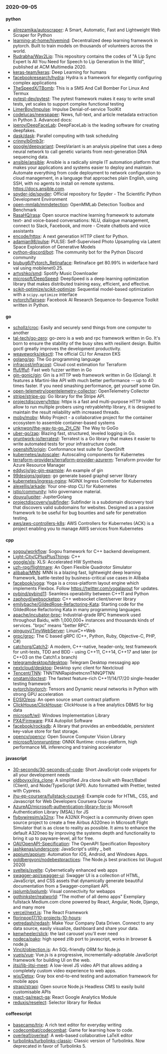 ### 2020-09-05

#### python
* [alirezamika/autoscraper](https://github.com/alirezamika/autoscraper): A Smart, Automatic, Fast and Lightweight Web Scraper for Python
* [learning-at-home/hivemind](https://github.com/learning-at-home/hivemind): Decentralized deep learning framework in pytorch. Built to train models on thousands of volunteers across the world.
* [Rudrabha/Wav2Lip](https://github.com/Rudrabha/Wav2Lip): This repository contains the codes of "A Lip Sync Expert Is All You Need for Speech to Lip Generation In the Wild", published at ACM Multimedia 2020.
* [keras-team/keras](https://github.com/keras-team/keras): Deep Learning for humans
* [facebookresearch/hydra](https://github.com/facebookresearch/hydra): Hydra is a framework for elegantly configuring complex applications
* [TheSpeedX/TBomb](https://github.com/TheSpeedX/TBomb): This is a SMS And Call Bomber For Linux And Termux
* [pytest-dev/pytest](https://github.com/pytest-dev/pytest): The pytest framework makes it easy to write small tests, yet scales to support complex functional testing
* [LimerBoy/Impulse](https://github.com/LimerBoy/Impulse):  Impulse Denial-of-service ToolKit
* [codelucas/newspaper](https://github.com/codelucas/newspaper): News, full-text, and article metadata extraction in Python 3. Advanced docs:
* [iperov/DeepFaceLab](https://github.com/iperov/DeepFaceLab): DeepFaceLab is the leading software for creating deepfakes.
* [dask/dask](https://github.com/dask/dask): Parallel computing with task scheduling
* [crinny/b0mb3r](https://github.com/crinny/b0mb3r):    
* [google/deepvariant](https://github.com/google/deepvariant): DeepVariant is an analysis pipeline that uses a deep neural network to call genetic variants from next-generation DNA sequencing data.
* [ansible/ansible](https://github.com/ansible/ansible): Ansible is a radically simple IT automation platform that makes your applications and systems easier to deploy and maintain. Automate everything from code deployment to network configuration to cloud management, in a language that approaches plain English, using SSH, with no agents to install on remote systems. https://docs.ansible.com.
* [spyder-ide/spyder](https://github.com/spyder-ide/spyder): Official repository for Spyder - The Scientific Python Development Environment
* [open-mmlab/mmdetection](https://github.com/open-mmlab/mmdetection): OpenMMLab Detection Toolbox and Benchmark
* [RasaHQ/rasa](https://github.com/RasaHQ/rasa):  Open source machine learning framework to automate text- and voice-based conversations: NLU, dialogue management, connect to Slack, Facebook, and more - Create chatbots and voice assistants
* [encode/httpx](https://github.com/encode/httpx): A next generation HTTP client for Python. 
* [adamian98/pulse](https://github.com/adamian98/pulse): PULSE: Self-Supervised Photo Upsampling via Latent Space Exploration of Generative Models
* [python-discord/bot](https://github.com/python-discord/bot): The community bot for the Python Discord community
* [biubug6/Pytorch_Retinaface](https://github.com/biubug6/Pytorch_Retinaface): Retinaface get 80.99% in widerface hard val using mobilenet0.25.
* [artyshko/smd](https://github.com/artyshko/smd): Spotify Music Downloader
* [microsoft/DeepSpeed](https://github.com/microsoft/DeepSpeed): DeepSpeed is a deep learning optimization library that makes distributed training easy, efficient, and effective.
* [scikit-optimize/scikit-optimize](https://github.com/scikit-optimize/scikit-optimize): Sequential model-based optimization with a `scipy.optimize` interface
* [pytorch/fairseq](https://github.com/pytorch/fairseq): Facebook AI Research Sequence-to-Sequence Toolkit written in Python.

#### go
* [schollz/croc](https://github.com/schollz/croc): Easily and securely send things from one computer to another  
* [tal-tech/go-zero](https://github.com/tal-tech/go-zero): go-zero is a web and rpc framework written in Go. It's born to ensure the stability of the busy sites with resilient design. Builtin goctl greatly improves the development productivity.
* [weaveworks/eksctl](https://github.com/weaveworks/eksctl): The official CLI for Amazon EKS
* [golang/go](https://github.com/golang/go): The Go programming language
* [infracost/infracost](https://github.com/infracost/infracost): Cloud cost estimation for Terraform
* [ffuf/ffuf](https://github.com/ffuf/ffuf): Fast web fuzzer written in Go
* [gin-gonic/gin](https://github.com/gin-gonic/gin): Gin is a HTTP web framework written in Go (Golang). It features a Martini-like API with much better performance -- up to 40 times faster. If you need smashing performance, get yourself some Gin.
* [open-telemetry/opentelemetry-collector](https://github.com/open-telemetry/opentelemetry-collector): OpenTelemetry Collector
* [stripe/stripe-go](https://github.com/stripe/stripe-go): Go library for the Stripe API.
* [projectdiscovery/httpx](https://github.com/projectdiscovery/httpx): httpx is a fast and multi-purpose HTTP toolkit allow to run multiple probers using retryablehttp library, it is designed to maintain the result reliability with increased threads.
* [moby/moby](https://github.com/moby/moby): Moby Project - a collaborative project for the container ecosystem to assemble container-based systems
* [unknwon/the-way-to-go_ZH_CN](https://github.com/unknwon/the-way-to-go_ZH_CN): The Way to GoGo 
* [uber-go/zap](https://github.com/uber-go/zap): Blazing fast, structured, leveled logging in Go.
* [gruntwork-io/terratest](https://github.com/gruntwork-io/terratest): Terratest is a Go library that makes it easier to write automated tests for your infrastructure code.
* [openshift/origin](https://github.com/openshift/origin): Conformance test suite for OpenShift
* [kubernetes/autoscaler](https://github.com/kubernetes/autoscaler): Autoscaling components for Kubernetes
* [terraform-providers/terraform-provider-azurerm](https://github.com/terraform-providers/terraform-provider-azurerm): Terraform provider for Azure Resource Manager
* [eddycjy/go-gin-example](https://github.com/eddycjy/go-gin-example): An example of gin
* [99designs/gqlgen](https://github.com/99designs/gqlgen): go generate based graphql server library
* [kubernetes/ingress-nginx](https://github.com/kubernetes/ingress-nginx): NGINX Ingress Controller for Kubernetes
* [alexellis/arkade](https://github.com/alexellis/arkade): Your one-stop CLI for Kubernetes
* [istio/community](https://github.com/istio/community): Istio governance material.
* [douyu/jupiter](https://github.com/douyu/jupiter): JupiterGolang
* [projectdiscovery/subfinder](https://github.com/projectdiscovery/subfinder): Subfinder is a subdomain discovery tool that discovers valid subdomains for websites. Designed as a passive framework to be useful for bug bounties and safe for penetration testing.
* [aws/aws-controllers-k8s](https://github.com/aws/aws-controllers-k8s): AWS Controllers for Kubernetes (ACK) is a project enabling you to manage AWS services from Kubernetes

#### cpp
* [sogou/workflow](https://github.com/sogou/workflow): Sogou framework for C++ backend development.
* [Light-City/CPlusPlusThings](https://github.com/Light-City/CPlusPlusThings): C++
* [google/xls](https://github.com/google/xls): XLS: Accelerated HW Synthesis
* [uzh-rpg/flightmare](https://github.com/uzh-rpg/flightmare): An Open Flexible Quadrotor Simulator
* [alibaba/MNN](https://github.com/alibaba/MNN): MNN is a blazing fast, lightweight deep learning framework, battle-tested by business-critical use cases in Alibaba
* [facebook/yoga](https://github.com/facebook/yoga): Yoga is a cross-platform layout engine which implements Flexbox. Follow https://twitter.com/yogalayout for updates.
* [pybind/pybind11](https://github.com/pybind/pybind11): Seamless operability between C++11 and Python
* [zaphoyd/websocketpp](https://github.com/zaphoyd/websocketpp): C++ websocket client/server library
* [emilybache/GildedRose-Refactoring-Kata](https://github.com/emilybache/GildedRose-Refactoring-Kata): Starting code for the GildedRose Refactoring Kata in many programming languages.
* [apache/incubator-brpc](https://github.com/apache/incubator-brpc): Industrial-grade RPC framework used throughout Baidu, with 1,000,000+ instances and thousands kinds of services. "brpc" means "better RPC".
* [qinguoyi/TinyWebServer](https://github.com/qinguoyi/TinyWebServer):  LinuxC++Web
* [grpc/grpc](https://github.com/grpc/grpc): The C based gRPC (C++, Python, Ruby, Objective-C, PHP, C#)
* [catchorg/Catch2](https://github.com/catchorg/Catch2): A modern, C++-native, header-only, test framework for unit-tests, TDD and BDD - using C++11, C++14, C++17 and later (or C++03 on the Catch1.x branch)
* [telegramdesktop/tdesktop](https://github.com/telegramdesktop/tdesktop): Telegram Desktop messaging app
* [nextcloud/desktop](https://github.com/nextcloud/desktop):  Desktop sync client for Nextcloud
* [Tencent/TNN](https://github.com/Tencent/TNN): TNNTNNRapidnetncnnTNNQPTNN
* [onqtam/doctest](https://github.com/onqtam/doctest): The fastest feature-rich C++11/14/17/20 single-header testing framework
* [pytorch/pytorch](https://github.com/pytorch/pytorch): Tensors and Dynamic neural networks in Python with strong GPU acceleration
* [EOSIO/eos](https://github.com/EOSIO/eos): An open source smart contract platform
* [ClickHouse/ClickHouse](https://github.com/ClickHouse/ClickHouse): ClickHouse is a free analytics DBMS for big data
* [microsoft/wil](https://github.com/microsoft/wil): Windows Implementation Library
* [PX4/Firmware](https://github.com/PX4/Firmware): PX4 Autopilot Software
* [facebook/rocksdb](https://github.com/facebook/rocksdb): A library that provides an embeddable, persistent key-value store for fast storage.
* [opencv/opencv](https://github.com/opencv/opencv): Open Source Computer Vision Library
* [microsoft/onnxruntime](https://github.com/microsoft/onnxruntime): ONNX Runtime: cross-platform, high performance ML inferencing and training accelerator

#### javascript
* [30-seconds/30-seconds-of-code](https://github.com/30-seconds/30-seconds-of-code): Short JavaScript code snippets for all your development needs
* [oldboyxx/jira_clone](https://github.com/oldboyxx/jira_clone): A simplified Jira clone built with React/Babel (Client), and Node/TypeScript (API). Auto formatted with Prettier, tested with Cypress.
* [jhu-ep-coursera/fullstack-course4](https://github.com/jhu-ep-coursera/fullstack-course4): Example code for HTML, CSS, and Javascript for Web Developers Coursera Course
* [AzureAD/microsoft-authentication-library-for-js](https://github.com/AzureAD/microsoft-authentication-library-for-js): Microsoft Authentication Library (MSAL) for JS
* [flybywiresim/a32nx](https://github.com/flybywiresim/a32nx): The A32NX Project is a community driven open source project to create a free Airbus A320neo in Microsoft Flight Simulator that is as close to reality as possible. It aims to enhance the default A320neo by improving the systems depth and functionality to bring it up to payware-level, all for free.
* [OAI/OpenAPI-Specification](https://github.com/OAI/OpenAPI-Specification): The OpenAPI Specification Repository
* [jashkenas/underscore](https://github.com/jashkenas/underscore): JavaScript's utility _ belt
* [appium/appium](https://github.com/appium/appium):  Automation for iOS, Android, and Windows Apps.
* [goldbergyoni/nodebestpractices](https://github.com/goldbergyoni/nodebestpractices):  The Node.js best practices list (August 2020)
* [sveltejs/svelte](https://github.com/sveltejs/svelte): Cybernetically enhanced web apps
* [swagger-api/swagger-ui](https://github.com/swagger-api/swagger-ui): Swagger UI is a collection of HTML, JavaScript, and CSS assets that dynamically generate beautiful documentation from a Swagger-compliant API.
* [jsplumb/jsplumb](https://github.com/jsplumb/jsplumb): Visual connectivity for webapps
* [gothinkster/realworld](https://github.com/gothinkster/realworld): "The mother of all demo apps"  Exemplary fullstack Medium.com clone powered by React, Angular, Node, Django, and many more 
* [vercel/next.js](https://github.com/vercel/next.js): The React Framework
* [florinpop17/10-projects-10-hours](https://github.com/florinpop17/10-projects-10-hours): 
* [getredash/redash](https://github.com/getredash/redash): Make Your Company Data Driven. Connect to any data source, easily visualize, dashboard and share your data.
* [kenwheeler/slick](https://github.com/kenwheeler/slick): the last carousel you'll ever need
* [nodeca/pako](https://github.com/nodeca/pako): high speed zlib port to javascript, works in browser & node.js
* [Vincit/objection.js](https://github.com/Vincit/objection.js): An SQL-friendly ORM for Node.js
* [vuejs/vue](https://github.com/vuejs/vue):  Vue.js is a progressive, incrementally-adoptable JavaScript framework for building UI on the web.
* [jitsi/lib-jitsi-meet](https://github.com/jitsi/lib-jitsi-meet): A low-level JS video API that allows adding a completely custom video experience to web apps.
* [wix/Detox](https://github.com/wix/Detox): Gray box end-to-end testing and automation framework for mobile apps
* [strapi/strapi](https://github.com/strapi/strapi):  Open source Node.js Headless CMS to easily build customisable APIs
* [react-ga/react-ga](https://github.com/react-ga/react-ga): React Google Analytics Module
* [reduxjs/reselect](https://github.com/reduxjs/reselect): Selector library for Redux

#### coffeescript
* [basecamp/trix](https://github.com/basecamp/trix): A rich text editor for everyday writing
* [codecombat/codecombat](https://github.com/codecombat/codecombat): Game for learning how to code.
* [overleaf/overleaf](https://github.com/overleaf/overleaf): A web-based collaborative LaTeX editor
* [turbolinks/turbolinks-classic](https://github.com/turbolinks/turbolinks-classic): Classic version of Turbolinks. Now deprecated in favor of Turbolinks 5.
